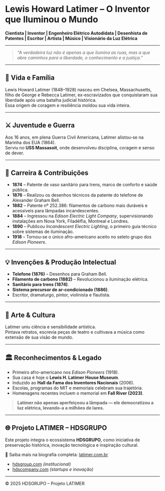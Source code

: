 
# Lewis Howard Latimer – O Inventor que Iluminou o Mundo  

**Cientista | Inventor | Engenheiro Elétrico Autodidata | Desenhista de Patentes | Escritor | Artista | Músico | Visionário da Luz Elétrica**  

---

> *“A verdadeira luz não é apenas a que ilumina as ruas, mas a que abre caminhos para a liberdade, o conhecimento e a justiça.”*  

---

## 👤 Vida e Família  
Lewis Howard Latimer (1848–1928) nasceu em Chelsea, Massachusetts, filho de George e Rebecca Latimer, ex-escravizados que conquistaram sua liberdade após uma batalha judicial histórica.  
Essa origem de coragem e resiliência moldou sua vida inteira.  

---

## ⚔ Juventude e Guerra  
Aos 16 anos, em plena Guerra Civil Americana, Latimer alistou-se na Marinha dos EUA (1864).  
Serviu no **USS Massasoit**, onde desenvolveu disciplina, coragem e senso de dever.  

---

## 🔬 Carreira & Contribuições  
- **1874** – Patente de vaso sanitário para trens, marco de conforto e saúde pública.  
- **1876** – Realizou os desenhos técnicos da patente do telefone de Alexander Graham Bell.  
- **1882** – Patente nº 252.386: filamentos de carbono mais duráveis e acessíveis para lâmpadas incandescentes.  
- **1884** – Ingressou na *Edison Electric Light Company*, supervisionando instalações em Nova York, Filadélfia, Montreal e Londres.  
- **1890** – Publicou *Incandescent Electric Lighting*, o primeiro guia técnico sobre sistemas de iluminação.  
- **1918** – Tornou-se o único afro-americano aceito no seleto grupo dos *Edison Pioneers*.  

---

## 💡 Invenções & Produção Intelectual  
- **Telefone (1876)** – Desenhos para Graham Bell.  
- **Filamento de carbono (1882)** – Revolucionou a iluminação elétrica.  
- **Sanitário para trens (1874)**.  
- **Sistema precursor de ar-condicionado (1886)**.  
- Escritor, dramaturgo, pintor, violinista e flautista.  

---

## 🎨 Arte & Cultura  
Latimer uniu ciência e sensibilidade artística.  
Pintava retratos, escrevia peças de teatro e cultivava a música como extensão de sua visão de mundo.  

---

## 🏛 Reconhecimentos & Legado  
- Primeiro afro-americano nos *Edison Pioneers* (1918).  
- Sua casa é hoje o **Lewis H. Latimer House Museum**.  
- Induzido ao **Hall da Fama dos Inventores Nacionais** (2006).  
- Escolas, programas do MIT e memoriais celebram sua trajetória.  
- Homenagens recentes incluem o memorial em **Fall River (2023)**.  

> **Latimer não apenas aperfeiçoou a lâmpada — ele democratizou a luz elétrica, levando-a a milhões de lares.**  

---

## 🌐 Projeto LATIMER – HDSGRUPO  
Este projeto integra o ecossistema **HDSGRUPO**, como iniciativa de preservação histórica, inovação tecnológica e inspiração cultural.  

🔗 Saiba mais na biografia completa: [latimer.com.br](http://latimer.com.br)  

- [hdsgroup.com](http://hdsgroup.com) *(institucional)*  
- [hdscompany.com](http://hdscompany.com) *(startups e inovação)*  

---

© 2025 HDSGRUPO – Projeto LATIMER  
